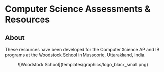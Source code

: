 # Computer Science Assessments & Resources


## About
These resources have been developed for the Computer Science AP and IB programs at the [Woodstock School](http://www.woodstock.ac.in) in Mussoorie, Uttarakhand, India.

<p align="center">
![Woodstock School](templates/graphics/logo_black_small.png)
</p>